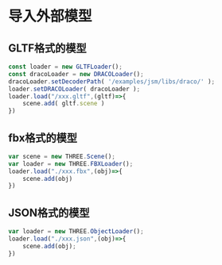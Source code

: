 # 导入外部模型

## GLTF格式的模型

```javascript
const loader = new GLTFLoader();
const dracoLoader = new DRACOLoader();
dracoLoader.setDecoderPath( '/examples/jsm/libs/draco/' );
loader.setDRACOLoader( dracoLoader );
loader.load("/xxx.gltf",(gltf)=>{
    scene.add( gltf.scene )
})

```

## fbx格式的模型

```javascript
var scene = new THREE.Scene();
var loader = new THREE.FBXLoader();
loader.load("./xxx.fbx",(obj)=>{
    scene.add(obj)
})
```

## JSON格式的模型

```javascript
var loader = new THREE.ObjectLoader();
loader.load("./xxx.json",(obj)=>{
    scene.add(obj);
})
```

